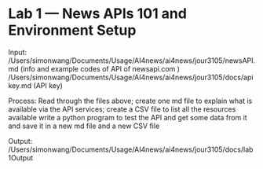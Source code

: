# Lab 1 — News APIs 101 and Environment Setup

Input: 
/Users/simonwang/Documents/Usage/AI4news/ai4news/jour3105/newsAPI.md (info and example codes of API of newsapi.com )
/Users/simonwang/Documents/Usage/AI4news/ai4news/jour3105/docs/apikey.md (API key)

Process: 
Read through the files above; create one md file to explain what is available via the API services; create a CSV file to list all the resources available
write a python program to test the API and get some data from it and save it in a new md file and a new CSV file 

Output:
/Users/simonwang/Documents/Usage/AI4news/ai4news/jour3105/docs/lab1Output